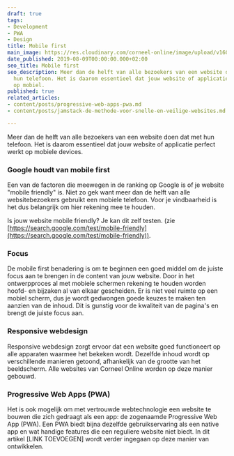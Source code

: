 ```yaml
---
draft: true
tags:
- Development
- PWA
- Design
title: Mobile first
main_image: https://res.cloudinary.com/corneel-online/image/upload/v1603361541/corneelonline/mobile-first_vl5o9r.jpg
date_published: 2019-08-09T00:00:00.000+02:00
seo_title: Mobile first
seo_description: Meer dan de helft van alle bezoekers van een website doen dat met
  hun telefoon. Het is daarom essentieel dat jouw website of applicatie perfect werkt
  op mobiel.
published: true
related_articles:
- content/posts/progressive-web-apps-pwa.md
- content/posts/jamstack-de-methode-voor-snelle-en-veilige-websites.md

---
```

Meer dan de helft van alle bezoekers van een website doen dat met hun telefoon. Het is daarom essentieel dat jouw website of applicatie perfect werkt op mobiele devices.

### Google houdt van mobile first

Een van de factoren die meewegen in de ranking op Google is of je website "mobile friendly" is. Niet zo gek want meer dan de helft van alle websitebezoekers gebruikt een mobiele telefoon. Voor je vindbaarheid is het dus belangrijk om hier rekening mee te houden.

Is jouw website mobile friendly? Je kan dit zelf testen. (zie [https://search.google.com/test/mobile-friendly](https://search.google.com/test/mobile-friendly)).

### Focus

De mobile first benadering is om te beginnen een goed middel om de juiste focus aan te brengen in de content van jouw website. Door in het ontwerpproces al met mobiele schermen rekening te houden worden hoofd- en bijzaken al van elkaar gescheiden. Er is niet veel ruimte op een mobiel scherm, dus je wordt gedwongen goede keuzes te maken ten aanzien van de inhoud. Dit is gunstig voor de kwaliteit van de pagina's en brengt de juiste focus aan.

### Responsive webdesign

Responsive webdesign zorgt ervoor dat een website goed functioneert op alle apparaten waarmee het bekeken wordt. Dezelfde inhoud wordt op verschillende manieren getoond, afhankelijk van de grootte van het beeldscherm. Alle websites van Corneel Online worden op deze manier gebouwd.

### Progressive Web Apps (PWA)

Het is ook mogelijk om met vertrouwde webtechnologie een website te bouwen die zich gedraagt als een app: de zogenaamde Progressive Web App (PWA). Een PWA biedt bijna dezelfde gebruikservaring als een native app en wat handige features die een reguliere website niet biedt. In dit artikel \[LINK TOEVOEGEN\] wordt verder ingegaan op deze manier van ontwikkelen.